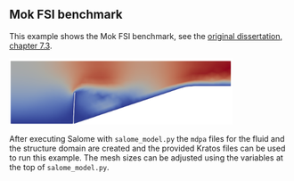 ## Mok FSI benchmark

This example shows the Mok FSI benchmark, see the [original dissertation, chapter 7.3](http://dx.doi.org/10.18419/opus-147).

<img src="media/flow_field.png" width="400">

After executing Salome with `salome_model.py` the `mdpa` files for the fluid and the structure domain are created and the provided Kratos files can be used to run this example.
The mesh sizes can be adjusted using the variables at the top of `salome_model.py`.